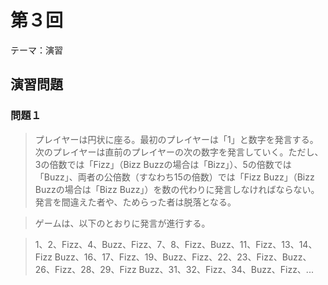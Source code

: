 # 第３回
テーマ：演習

## 演習問題

### 問題１

> プレイヤーは円状に座る。最初のプレイヤーは「1」と数字を発言する。次のプレイヤーは直前のプレイヤーの次の数字を発言していく。ただし、3の倍数では「Fizz」（Bizz Buzzの場合は「Bizz」）、5の倍数では「Buzz」、両者の公倍数（すなわち15の倍数）では「Fizz Buzz」（Bizz Buzzの場合は「Bizz Buzz」）を数の代わりに発言しなければならない。発言を間違えた者や、ためらった者は脱落となる。

> ゲームは、以下のとおりに発言が進行する。

> 1、2、Fizz、4、Buzz、Fizz、7、8、Fizz、Buzz、11、Fizz、13、14、Fizz Buzz、16、17、Fizz、19、Buzz、Fizz、22、23、Fizz、Buzz、26、Fizz、28、29、Fizz Buzz、31、32、Fizz、34、Buzz、Fizz、...
